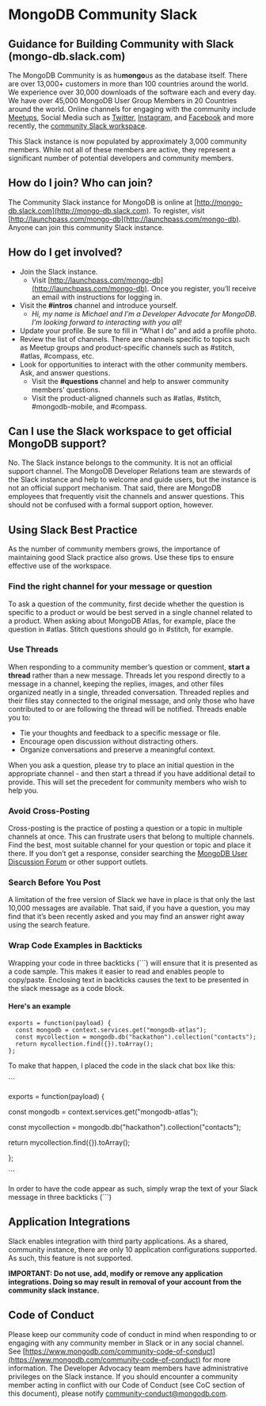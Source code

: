 # MongoDB Community Slack

## Guidance for Building Community with Slack (mongo-db.slack.com) 

The MongoDB Community is as hu**mongo**us as the database itself. There are over 13,000+ customers in more than 100 countries around the world. We experience over 30,000 downloads of the software each and every day. We have over 45,000 MongoDB User Group Members in 20 Countries around the world. Online channels for engaging with the community include [Meetups](https://www.meetup.com/pro/mongodb), Social Media such as [Twitter](http://twitter.com/mongodb), [Instagram](http://instagram.com/mongodb), and [Facebook](http://facebook.com/mongodb) and more recently, the [community Slack workspace](http://mongo-db.slack.com).

This Slack instance is now populated by approximately 3,000 community members. While not all of these members are active, they represent a significant number of potential developers and community members.


## How do I join? Who can join?

The Community Slack instance for MongoDB is online at [http://mongo-db.slack.com](http://mongo-db.slack.com). To register, visit [http://launchpass.com/mongo-db](http://launchpass.com/mongo-db).  Anyone can join this community Slack instance.


## How do I get involved?

*   Join the Slack instance. 
    *   Visit [http://launchpass.com/mongo-db](http://launchpass.com/mongo-db). Once you register, you’ll receive an email with instructions for logging in.
*   Visit the **#intros** channel and introduce yourself. 
    *   _Hi, my name is Michael and I’m a Developer Advocate for MongoDB. I’m looking forward to interacting with you all!_
*   Update your profile.  Be sure to fill in “What I do” and add a profile photo.
*   Review the list of channels. There are channels specific to topics such as Meetup groups and product-specific channels such as #stitch, #atlas, #compass, etc.
*   Look for opportunities to interact with the other community members. Ask, and answer questions.
    *   Visit the **#questions** channel and help to answer community members’ questions. 
    *   Visit the product-aligned channels such as #atlas, #stitch, #mongodb-mobile, and #compass.


## Can I use the Slack workspace to get official MongoDB support?

No. The Slack instance belongs to the community. It is not an official support channel. The MongoDB Developer Relations team are stewards of the Slack instance and help to welcome and guide users, but the instance is not an official support mechanism.  That said, there are MongoDB employees that frequently visit the channels and answer questions. This should not be confused with a formal support option, however.

## Using Slack Best Practice

As the number of community members grows, the importance of maintaining good Slack practice also grows. Use these tips to ensure effective use of the workspace.

### Find the right channel for your message or question

To ask a question of the community, first decide whether the question is specific to a product or would be best served in a single channel related to a product. When asking about MongoDB Atlas, for example, place the question in #atlas. Stitch questions should go in #stitch, for example.

### Use Threads

When responding to a community member’s question or comment, **start a thread** rather than a new message. Threads let you respond directly to a message in a channel, keeping the replies, images, and other files organized neatly in a single, threaded conversation. Threaded replies and their files stay connected to the original message, and only those who have contributed to or are following the thread will be notified. Threads enable you to:

*   Tie your thoughts and feedback to a specific message or file.
*   Encourage open discussion without distracting others.
*   Organize conversations and preserve a meaningful context.

When you ask a question, please try to place an initial question in the appropriate channel - and then start a thread if you have additional detail to provide. This will set the precedent for community members who wish to help you.

### Avoid Cross-Posting

Cross-posting is the practice of posting a question or a topic in multiple channels at once. This can frustrate users that belong to multiple channels. Find the best, most suitable channel for your question or topic and place it there. If you don’t get a response, consider searching the [MongoDB User Discussion Forum](https://groups.google.com/forum/#!forum/mongodb-user) or other support outlets.


### Search Before You Post

A limitation of the free version of Slack we have in place is that only the last 10,000 messages are available. That said, if you have a question, you may find that it’s been recently asked and you may find an answer right away using the search feature.

### Wrap Code Examples in Backticks

Wrapping your code in three backticks (\`\`\`) will ensure that it is presented as a code sample. This makes it easier to read and enables people to copy/paste.  Enclosing text in backticks causes the text to be presented in the slack message as a code block.

#### Here's an example
```
exports = function(payload) {
  const mongodb = context.services.get("mongodb-atlas");
  const mycollection = mongodb.db("hackathon").collection("contacts");
  return mycollection.find({}).toArray();
};
```

To make that happen, I placed the code in the slack chat box like this:

\`\`\`

exports = function(payload) {

  const mongodb = context.services.get("mongodb-atlas");
  
  const mycollection = mongodb.db("hackathon").collection("contacts");
  
  return mycollection.find({}).toArray();
  
};

\`\`\`

In order to have the code appear as such, simply wrap the text of your Slack message in three backticks (\`\`\`)

## Application Integrations

Slack enables integration with third party applications. As a shared, community instance, there are only 10 application configurations supported. As such, this feature is not supported. 

**IMPORTANT: Do not use, add, modify or remove any application integrations. Doing so may result in removal of your account from the community slack instance.** 

## Code of Conduct

Please keep our community code of conduct in mind when responding to or engaging with any community member in Slack or in any social channel.  See [https://www.mongodb.com/community-code-of-conduct](https://www.mongodb.com/community-code-of-conduct) for more information.  The Developer Advocacy team members have administrative privileges on the Slack instance. If you should encounter a community member acting in conflict with our Code of Conduct (see CoC section of this document), please notify community-conduct@mongodb.com. 
